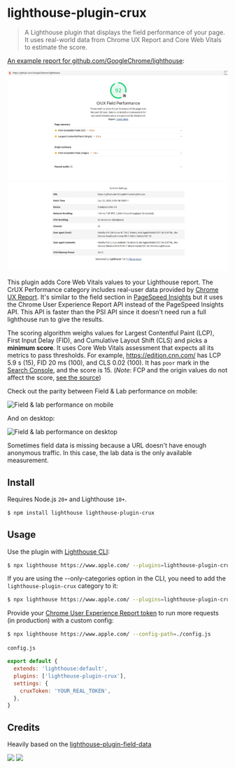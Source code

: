 # lighthouse-plugin-crux

> A Lighthouse plugin that displays the field performance of your page.
> It uses real-world data from Chrome UX Report and Core Web Vitals to estimate the score.

[An example report for github.com/GoogleChrome/lighthouse](https://googlechrome.github.io/lighthouse/viewer/?gist=cb20232dcc7a8b4e93d63ae3b09ac47e):

![An image with the result of an execution using the lighthouse-plugin-crux](./assets/plugin-result.jpg "Lighthouse Plugin CrUX")

This plugin adds Core Web Vitals values to your Lighthouse report. The CrUX Performance category includes real-user data
provided by [Chrome UX Report](https://developers.google.com/web/tools/chrome-user-experience-report/). It's similar to 
the field section in [PageSpeed Insights](https://developers.google.com/speed/pagespeed/insights/) but it uses the Chrome
User Experience Report API instead of the PageSpeed Insights API. This API is faster than the PSI API since it doesn't 
need run a full lighthouse run to give the results.

The scoring algorithm weighs values for Largest Contentful Paint (LCP), First Input Delay (FID), and Cumulative Layout 
Shift (CLS) and picks a **minimum score**. It uses Core Web Vitals assessment that expects all its metrics to pass 
thresholds. For example, https://edition.cnn.com/ has LCP 5.9 s (15), FID 20 ms (100), and CLS 0.02 (100). It has 
`poor` mark in the [Search Console](https://support.google.com/webmasters/answer/9205520), and the score is 15. 
(_Note_: FCP and the origin values do not affect the score, [see the source](./src/plugin.ts))

Check out the parity between Field & Lab performance on mobile:

<img width="973" alt="Field & lab performance on mobile" src="https://user-images.githubusercontent.com/158189/83353215-31b75b80-a351-11ea-801e-07f5a2b73e51.png">

And on desktop:

<img width="972" alt="Field & lab performance on desktop" src="https://user-images.githubusercontent.com/158189/83353212-2ebc6b00-a351-11ea-9cf8-6a04a5f0f903.png">

Sometimes field data is missing because a URL doesn't have enough anonymous traffic. In this case, the lab data is the only available measurement.

## Install

Requires Node.js `20+` and Lighthouse `10+`.

```bash
$ npm install lighthouse lighthouse-plugin-crux
```

## Usage

Use the plugin with [Lighthouse CLI](https://github.com/GoogleChrome/lighthouse):

```bash
$ npx lighthouse https://www.apple.com/ --plugins=lighthouse-plugin-crux
```

If you are using the --only-categories option in the CLI, you need to add the `lighthouse-plugin-crux` category to it:

```bash
$ npx lighthouse https://www.apple.com/ --plugins=lighthouse-plugin-crux --only-categories=performance,lighthouse-plugin-crux
```

Provide your [Chrome User Experience Report token](https://developers.google.com/web/tools/chrome-user-experience-report/api/guides/getting-started) to run more requests (in production) with a custom config:

```bash
$ npx lighthouse https://www.apple.com/ --config-path=./config.js
```

`config.js`

```js
export default {
  extends: 'lighthouse:default',
  plugins: ['lighthouse-plugin-crux'],
  settings: {
    cruxToken: 'YOUR_REAL_TOKEN',
  },
}
```

## Credits

Heavily based on the [lighthouse-plugin-field-data](https://github.com/treosh/lighthouse-plugin-field-performance)

[![](https://img.shields.io/npm/v/lighthouse-plugin-crux.svg)](https://npmjs.org/package/lighthouse-plugin-crux)
[![](https://img.shields.io/badge/license-MIT-blue.svg)](./LICENSE)
